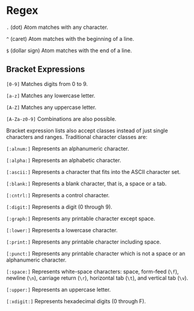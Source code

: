 # Regex

`.` (dot) Atom matches with any character.

`^` (caret) Atom matches with the beginning of a line.

`$` (dollar sign) Atom matches with the end of a line.

## Bracket Expressions

`[0-9]` Matches digits from 0 to 9.

`[a-z]` Matches any lowercase letter.

`[A-Z]` Matches any uppercase letter.

`[A-Za-z0-9]` Combinations are also possible.

Bracket expression lists also accept classes instead of just single characters and ranges. Traditional character classes are:

`[:alnum:]` Represents an alphanumeric character.

`[:alpha:]` Represents an alphabetic character.

`[:ascii:]` Represents a character that fits into the ASCII character set.

`[:blank:]` Represents a blank character, that is, a space or a tab.

`[:cntrl:]` Represents a control character.

`[:digit:]` Represents a digit (0 through 9).

`[:graph:]` Represents any printable character except space.

`[:lower:]` Represents a lowercase character.

`[:print:]` Represents any printable character including space.

`[:punct:]` Represents any printable character which is not a space or an alphanumeric character.

`[:space:]` Represents white-space characters: space, form-feed (`\f`), newline (`\n`), carriage return (`\r`), horizontal tab (`\t`), and vertical tab (`\v`).

`[:upper:]` Represents an uppercase letter.

`[:xdigit:]` Represents hexadecimal digits (0 through F).
